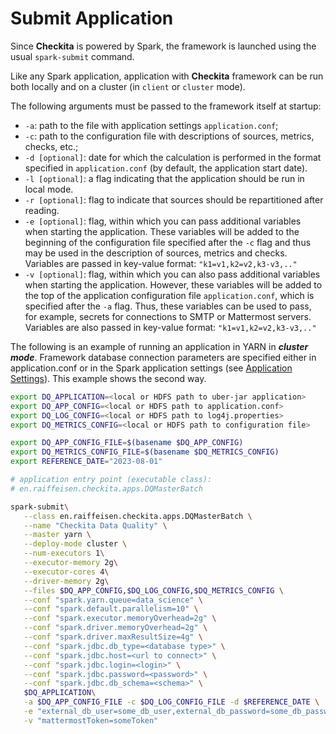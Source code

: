 # Submit Application

Since **Checkita** is powered by Spark, the framework is launched using the usual `spark-submit` command.

Like any Spark application, application with **Checkita** framework can be run both locally and on a cluster
(in `client` or `cluster` mode).

The following arguments must be passed to the framework itself at startup:

* `-a`: path to the file with application settings `application.conf`;
* `-c`: path to the configuration file with descriptions of sources, metrics, checks, etc.;
* `-d [optional]`: date for which the calculation is performed in the format specified in `application.conf`
  (by default, the application start date).
* `-l [optional]`: a flag indicating that the application should be run in local mode.
* `-r [optional]`: flag to indicate that sources should be repartitioned after reading.
* `-e [optional]`: flag, within which you can pass additional variables when starting the application.
  These variables will be added to the beginning of the configuration file specified after the `-c` flag and thus may
  be used in the description of sources, metrics and checks.
  Variables are passed in key-value format: `"k1=v1,k2=v2,k3-v3,.."`
* `-v [optional]`: flag, within which you can also pass additional variables when starting the application.
  However, these variables will be added to the top of the application configuration file `application.conf`, which is specified
  after the `-a` flag. Thus, these variables can be used to pass, for example, secrets for
  connections to SMTP or Mattermost servers.
  Variables are also passed in key-value format: `"k1=v1,k2=v2,k3-v3,.."`

The following is an example of running an application in YARN in _**cluster mode**_. Framework database connection parameters
are specified either in application.conf or in the Spark application settings (see [Application Settings](./ApplicationSettings.md)).
This example shows the second way.

```bash
export DQ_APPLICATION=<local or HDFS path to uber-jar application>
export DQ_APP_CONFIG=<local or HDFS path to application.conf>
export DQ_LOG_CONFIG=<local or HDFS path to log4j.properties>
export DQ_METRICS_CONFIG=<local or HDFS path to configuration file>

export DQ_APP_CONFIG_FILE=$(basename $DQ_APP_CONFIG)
export DQ_METRICS_CONFIG_FILE=$(basename $DQ_METRICS_CONFIG)
export REFERENCE_DATE="2023-08-01"

# application entry point (executable class):
# en.raiffeisen.checkita.apps.DQMasterBatch

spark-submit\
   --class en.raiffeisen.checkita.apps.DQMasterBatch \
   --name "Checkita Data Quality" \
   --master yarn \
   --deploy-mode cluster \
   --num-executors 1\
   --executor-memory 2g\
   --executor-cores 4\
   --driver-memory 2g\
   --files $DQ_APP_CONFIG,$DQ_LOG_CONFIG,$DQ_METRICS_CONFIG \
   --conf "spark.yarn.queue=data_science" \
   --conf "spark.default.parallelism=10" \
   --conf "spark.executor.memoryOverhead=2g" \
   --conf "spark.driver.memoryOverhead=2g" \
   --conf "spark.driver.maxResultSize=4g" \
   --conf "spark.jdbc.db_type=<database type>" \
   --conf "spark.jdbc.host=<url to connect>" \
   --conf "spark.jdbc.login=<login>" \
   --conf "spark.jdbc.password=<password>" \
   --conf "spark.jdbc.db_schema=<schema>" \
   $DQ_APPLICATION\
   -a $DQ_APP_CONFIG_FILE -c $DQ_LOG_CONFIG_FILE -d $REFERENCE_DATE \
   -e "external_db_user=some_db_user,external_db_password=some_db_password" \
   -v "mattermostToken=someToken"
```